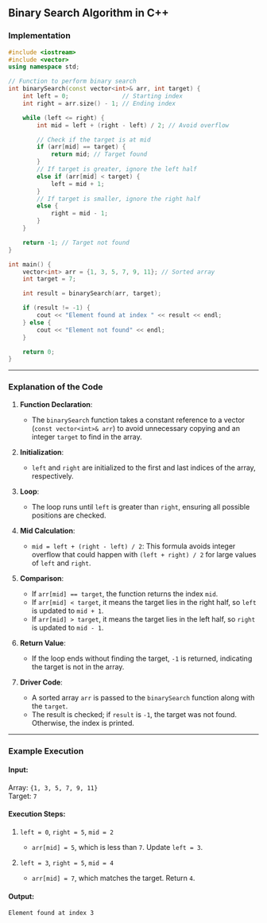 ## Binary Search Algorithm in C++

### Implementation

```cpp
#include <iostream>
#include <vector>
using namespace std;

// Function to perform binary search
int binarySearch(const vector<int>& arr, int target) {
    int left = 0;               // Starting index
    int right = arr.size() - 1; // Ending index

    while (left <= right) {
        int mid = left + (right - left) / 2; // Avoid overflow

        // Check if the target is at mid
        if (arr[mid] == target) {
            return mid; // Target found
        }
        // If target is greater, ignore the left half
        else if (arr[mid] < target) {
            left = mid + 1;
        }
        // If target is smaller, ignore the right half
        else {
            right = mid - 1;
        }
    }

    return -1; // Target not found
}

int main() {
    vector<int> arr = {1, 3, 5, 7, 9, 11}; // Sorted array
    int target = 7;

    int result = binarySearch(arr, target);

    if (result != -1) {
        cout << "Element found at index " << result << endl;
    } else {
        cout << "Element not found" << endl;
    }

    return 0;
}
```

---

### Explanation of the Code

1. **Function Declaration**:
   - The `binarySearch` function takes a constant reference to a vector (`const vector<int>& arr`) to avoid unnecessary copying and an integer `target` to find in the array.

2. **Initialization**:
   - `left` and `right` are initialized to the first and last indices of the array, respectively.

3. **Loop**:
   - The loop runs until `left` is greater than `right`, ensuring all possible positions are checked.

4. **Mid Calculation**:
   - `mid = left + (right - left) / 2`: This formula avoids integer overflow that could happen with `(left + right) / 2` for large values of `left` and `right`.

5. **Comparison**:
   - If `arr[mid] == target`, the function returns the index `mid`.
   - If `arr[mid] < target`, it means the target lies in the right half, so `left` is updated to `mid + 1`.
   - If `arr[mid] > target`, it means the target lies in the left half, so `right` is updated to `mid - 1`.

6. **Return Value**:
   - If the loop ends without finding the target, `-1` is returned, indicating the target is not in the array.

7. **Driver Code**:
   - A sorted array `arr` is passed to the `binarySearch` function along with the `target`.
   - The result is checked; if `result` is `-1`, the target was not found. Otherwise, the index is printed.

---

### Example Execution

#### Input:
Array: `{1, 3, 5, 7, 9, 11}`  
Target: `7`

#### Execution Steps:
1. `left = 0`, `right = 5`, `mid = 2`
   - `arr[mid] = 5`, which is less than `7`. Update `left = 3`.

2. `left = 3`, `right = 5`, `mid = 4`
   - `arr[mid] = 7`, which matches the target. Return `4`.

#### Output:
```
Element found at index 3
```